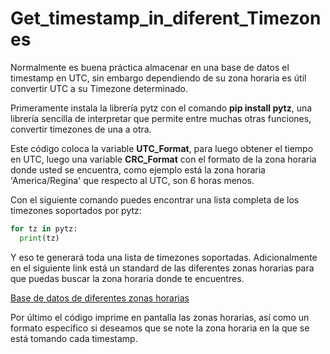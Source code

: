 # Get_timestamp_in_diferent_Timezones
Normalmente es buena práctica almacenar en una base de datos el timestamp en UTC, sin embargo dependiendo de su zona horaria es útil convertir UTC a su Timezone determinado.

Primeramente instala la librería pytz con el comando **pip install pytz**, una librería sencilla de interpretar que permite entre muchas otras funciones, convertir timezones de una a otra.

Este código coloca la variable **UTC_Format**, para luego obtener el tiempo en UTC, luego una variable **CRC_Format** con el formato de la zona horaria donde usted se encuentra, como ejemplo está la zona horaria 'America/Regina' que respecto al UTC, son 6 horas menos. 

Con el siguiente comando puedes encontrar una lista completa de los timezones soportados por pytz:

```python
for tz in pytz:
  print(tz)
```

Y eso te generará toda una lista de timezones soportadas.
Adicionalmente en el siguiente link está un standard de las diferentes zonas horarias para que puedas buscar la zona horaria donde te encuentres.

[Base de datos de diferentes zonas horarias](https://en.wikipedia.org/wiki/List_of_tz_database_time_zones)

Por último el código imprime en pantalla las zonas horarias, así como un formato específico si deseamos que se note la zona horaria en la que se está tomando cada timestamp.
